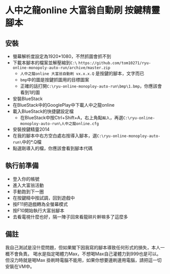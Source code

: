 # 人中之龍online 大富翁自動刷 按鍵精靈腳本

## 安裝
 - 螢幕解析度設定為1920*1080，不然抓圖會抓不到
 - 下載本腳本的檔案並解壓縮到`C:\` `https://github.com/tom10271/ryu-online-monopoly-auto-run/archive/master.zip`
   - `人中之龍online 大富翁自動刷 vx.x.x.Q` 是按鍵的腳本，文字而已
   - `bmp`中的圖是按鍵抓圖用的目標圖案
   - 正確的話打開`C:\ryu-online-monoploy-auto-run\bmp\1.bmp`，你應該會看到1的圖
 - 安裝BlueStack
 - 在BlueStack中的GooglePlay中下載人中之龍online
 - 載入BlueStack的快捷鍵設定檔
   - 在BlueStack中按Ctrl+Shift+A，右上角點`輸入`，再選`C:\ryu-online-monoploy-auto-run\人中之龍online.cfg`
 - 安裝按鍵精靈2014
 - 在我的腳本中右方空白處右按導入腳本，選`C:\ryu-online-monoploy-auto-run\`中的*.Q檔
 - 點選剛導入的檔，你應該會看到腳本代碼
 
## 執行前準備
 - 登入你的帳號
 - 進入大富翁活動
 - 手動跑到下一圈
 - 在按鍵精中按試調，回到遊戲中
 - 按F11把遊戲轉為全螢幕模式
 - 按F10開始執行大富翁腳本
 - 去看電視什麼也好，隔一陣子回來看龍碎片幹嘛多了這麼多

## 備註
我自己測試是沒什麼問題，但如果閣下因我寫的腳本導致任何形式的損失，本人一概不會負責。
喝水是指定喝體力Max，不想喝Max自己灌體力到999也是可以。但沒力時就是喝Max
掛刷時電腦不能用，如果你想要邊刷邊用電腦，請把這一切安裝在VM中。
